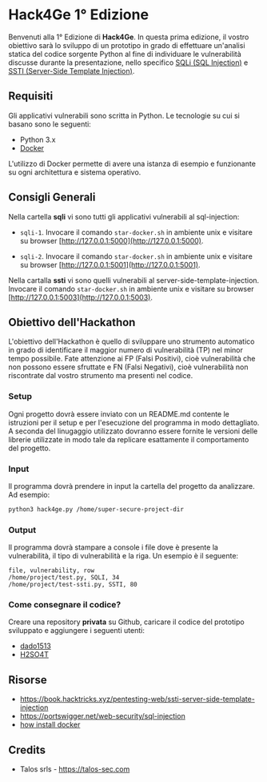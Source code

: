 # Hack4Ge 1° Edizione

Benvenuti alla 1° Edizione di **Hack4Ge**.
In questa prima edizione, il vostro obiettivo sarà lo sviluppo di un prototipo in grado di effettuare un'analisi statica del codice sorgente Python al fine di individuare le vulnerabilità discusse durante la presentazione, nello specifico [SQLi (SQL Injection)](https://book.hacktricks.xyz/pentesting-web/sql-injection) e [SSTI (Server-Side Template Injection)](https://book.hacktricks.xyz/pentesting-web/ssti-server-side-template-injection).


## Requisiti

Gli applicativi vulnerabili sono scritta in Python.
Le tecnologie su cui si basano sono le seguenti:

- Python 3.x
- [Docker](https://docs.docker.com/desktop/)

L'utilizzo di Docker permette di avere una istanza di esempio e funzionante su ogni architettura e sistema operativo.

## Consigli Generali

Nella cartella **sqli** vi sono tutti gli applicativi vulnerabili al sql-injection:

- `sqli-1`. Invocare il comando `star-docker.sh` in ambiente unix e visitare su browser [http://127.0.0.1:5000](http://127.0.0.1:5000).

- `sqli-2`. Invocare il comando `star-docker.sh` in ambiente unix e visitare su browser [http://127.0.0.1:5001](http://127.0.0.1:5001).

Nella cartalla **ssti** vi sono quelli vulnerabili al server-side-template-injection. Invocare il comando `star-docker.sh` in ambiente unix e visitare su browser [http://127.0.0.1:5003](http://127.0.0.1:5003).

## Obiettivo dell'Hackathon

L'obiettivo dell'Hackathon è quello di sviluppare uno strumento automatico in grado di identificare il maggior numero di vulnerabilità (TP) nel minor tempo possibile.
Fate attenzione ai FP (Falsi Positivi), cioè vulnerabilità che non possono essere sfruttate e FN (Falsi Negativi), cioè vulnerabilità non riscontrate dal vostro strumento ma presenti nel codice.

### Setup

Ogni progetto dovrà essere inviato con un README.md contente le istruzioni per il setup e per l'esecuzione del programma in modo dettagliato.
A seconda del linugaggio utilizzato dovranno essere fornite le versioni delle librerie utilizzate in modo tale da replicare esattamente il comportamento del progetto.

### Input

Il programma dovrà prendere in input la cartella del progetto da analizzare. Ad esempio:

```bash
python3 hack4ge.py /home/super-secure-project-dir
```


### Output
Il programma dovrà stampare a console i file dove è presente la vulnerabilità, il tipo di vulnerabilità e la riga. 
Un esempio è il seguente:

```
file, vulnerability, row
/home/project/test.py, SQLI, 34
/home/project/test-ssti.py, SSTI, 80
```

### Come consegnare il codice?

Creare una repository **privata** su Github, caricare il codice del prototipo sviluppato e aggiungere i seguenti utenti:

- [dado1513](https://github.com/Dado1513)
- [H2SO4T](https://github.com/H2SO4T)


## Risorse

- https://book.hacktricks.xyz/pentesting-web/ssti-server-side-template-injection
- https://portswigger.net/web-security/sql-injection
- [how install docker](https://docs.docker.com/desktop/)

## Credits

- Talos srls - https://talos-sec.com